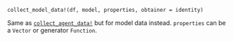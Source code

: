 ```
collect_model_data!(df, model, properties, obtainer = identity)
```

Same as [`collect_agent_data!`](@ref) but for model data instead. `properties` can be a `Vector` or generator `Function`.
